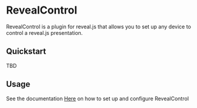 # RevealControl
RevealControl is a plugin for reveal.js that allows you to set up 
any device to control a reveal.js presentation.

## Quickstart

TBD


## Usage

See the documentation [Here](https://tareqkirresh/reveal-control) on how
to set up and configure RevealControl